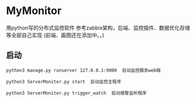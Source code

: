 # MyMonitor
用python写的分布式监控软件 
参考zabbix架构，后端、监控插件、数据优化存储等全部自己实现 (前端、画图还在添加中。。)


## 启动

    python3 manage.py runserver 127.0.0.1:9000  启动监控服务web端

    python3 ServerMonitor.py start  启动监控主程序

    python3 ServerMonitor.py trigger_watch  启动报警监听程序
